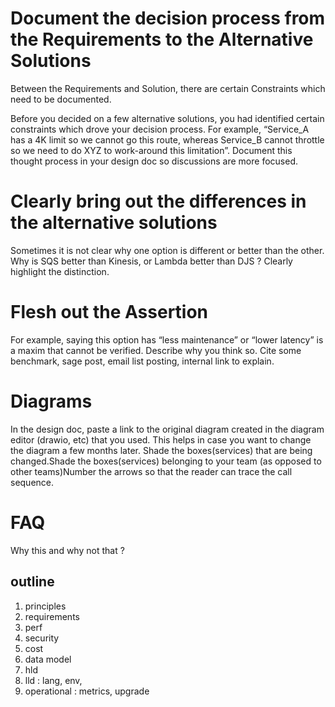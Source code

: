 
# Document the decision process from the Requirements to the Alternative Solutions

Between the Requirements and Solution, there are certain Constraints which need to be documented.

Before you decided on a few alternative solutions, you had identified certain constraints which drove your decision process. For example, “Service_A has a 4K limit so we cannot go this route, whereas Service_B cannot throttle so we need to do XYZ to work-around this limitation”. Document this thought process in your design doc so discussions are more focused.

# Clearly bring out the differences in the alternative solutions

Sometimes it is not clear why one option is different or better than the other. Why is SQS better than Kinesis, or Lambda better than DJS ? Clearly highlight the distinction.

# Flesh out the Assertion 

For example, saying this option has “less maintenance” or “lower latency” is a maxim that cannot be verified. Describe why you think so. Cite some benchmark, sage post, email list posting, internal link to explain.

# Diagrams

In the design doc, paste a link to the original diagram created in the diagram editor (drawio, etc) that you used. This helps in case you want to change the diagram a few months later. Shade the boxes(services) that are being changed.Shade the boxes(services) belonging to your team (as opposed to other teams)Number the arrows so that the reader can trace the call sequence.

# FAQ

Why this and why not that ?


## outline

1. principles
1. requirements
1. perf
1. security
1. cost
1. data model
1. hld
1. lld : lang, env,
1. operational : metrics, upgrade


